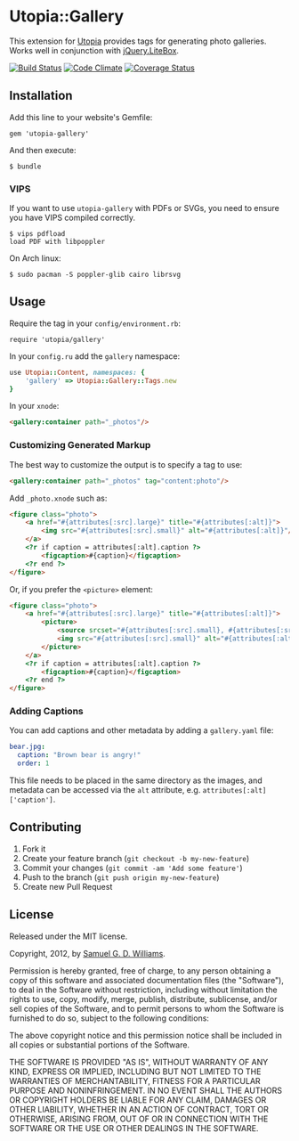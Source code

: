 # Utopia::Gallery

This extension for [Utopia](https://github.com/ioquatix/utopia) provides tags for generating photo galleries. Works well in conjunction with [jQuery.LiteBox](https://github.com/ioquatix/jquery-litebox).

[![Build Status](https://secure.travis-ci.org/ioquatix/utopia-gallery.svg)](http://travis-ci.org/ioquatix/utopia-gallery)
[![Code Climate](https://codeclimate.com/github/ioquatix/utopia-gallery.svg)](https://codeclimate.com/github/ioquatix/utopia-gallery)
[![Coverage Status](https://coveralls.io/repos/ioquatix/utopia-gallery/badge.svg)](https://coveralls.io/r/ioquatix/utopia-gallery)

## Installation

Add this line to your website's Gemfile:

	gem 'utopia-gallery'

And then execute:

	$ bundle

### VIPS

If you want to use `utopia-gallery` with PDFs or SVGs, you need to ensure you have VIPS compiled correctly.

	$ vips pdfload
	load PDF with libpoppler

On Arch linux:

	$ sudo pacman -S poppler-glib cairo librsvg

## Usage

Require the tag in your `config/environment.rb`:

	require 'utopia/gallery'

In your `config.ru` add the `gallery` namespace:

```ruby
use Utopia::Content, namespaces: {
	'gallery' => Utopia::Gallery::Tags.new
}
```

In your `xnode`:

```html
<gallery:container path="_photos"/>
```

### Customizing Generated Markup

The best way to customize the output is to specify a tag to use:

```html
<gallery:container path="_photos" tag="content:photo"/>
```

Add `_photo.xnode` such as:

```html
<figure class="photo">
	<a href="#{attributes[:src].large}" title="#{attributes[:alt]}">
		<img src="#{attributes[:src].small}" alt="#{attributes[:alt]}"/>
	</a>
	<?r if caption = attributes[:alt].caption ?>
		<figcaption>#{caption}</figcaption>
	<?r end ?>
</figure>
```

Or, if you prefer the `<picture>` element:

```html
<figure class="photo">
	<a href="#{attributes[:src].large}" title="#{attributes[:alt]}">
		<picture>
			<source srcset="#{attributes[:src].small}, #{attributes[:src].medium} 2x"/>
			<img src="#{attributes[:src].small}" alt="#{attributes[:alt]}"/>
		</picture>
	</a>
	<?r if caption = attributes[:alt].caption ?>
		<figcaption>#{caption}</figcaption>
	<?r end ?>
</figure>
```

### Adding Captions

You can add captions and other metadata by adding a `gallery.yaml` file:

```yaml
bear.jpg:
  caption: "Brown bear is angry!"
  order: 1
```

This file needs to be placed in the same directory as the images, and metadata can be accessed via the `alt` attribute, e.g. `attributes[:alt]['caption']`.

## Contributing

1. Fork it
2. Create your feature branch (`git checkout -b my-new-feature`)
3. Commit your changes (`git commit -am 'Add some feature'`)
4. Push to the branch (`git push origin my-new-feature`)
5. Create new Pull Request

## License

Released under the MIT license.

Copyright, 2012, by [Samuel G. D. Williams](http://www.codeotaku.com/samuel-williams).

Permission is hereby granted, free of charge, to any person obtaining a copy
of this software and associated documentation files (the "Software"), to deal
in the Software without restriction, including without limitation the rights
to use, copy, modify, merge, publish, distribute, sublicense, and/or sell
copies of the Software, and to permit persons to whom the Software is
furnished to do so, subject to the following conditions:

The above copyright notice and this permission notice shall be included in
all copies or substantial portions of the Software.

THE SOFTWARE IS PROVIDED "AS IS", WITHOUT WARRANTY OF ANY KIND, EXPRESS OR
IMPLIED, INCLUDING BUT NOT LIMITED TO THE WARRANTIES OF MERCHANTABILITY,
FITNESS FOR A PARTICULAR PURPOSE AND NONINFRINGEMENT. IN NO EVENT SHALL THE
AUTHORS OR COPYRIGHT HOLDERS BE LIABLE FOR ANY CLAIM, DAMAGES OR OTHER
LIABILITY, WHETHER IN AN ACTION OF CONTRACT, TORT OR OTHERWISE, ARISING FROM,
OUT OF OR IN CONNECTION WITH THE SOFTWARE OR THE USE OR OTHER DEALINGS IN
THE SOFTWARE.
